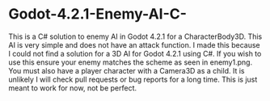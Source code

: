 # Godot-4.2.1-Enemy-AI-C-
This is a C# solution to enemy AI in Godot 4.2.1 for a CharacterBody3D. This AI is very simple and does not have an attack function. 
I made this because I could not find a solution for a 3D AI for Godot 4.2.1 using C#.
If you wish to use this ensure your enemy matches the scheme as seen in enemy1.png.
You must also have a player character with a Camera3D as a child.
It is unlikely I will check pull requests or bug reports for a long time. This is just meant to work for now, not be perfect.

